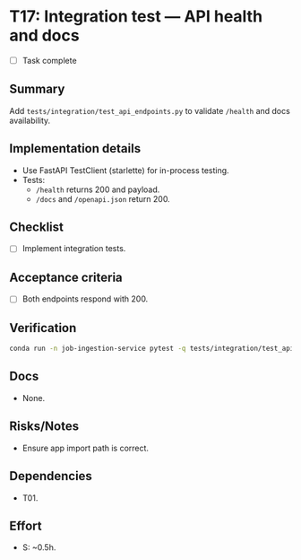 # T17: Integration test — API health and docs

- [ ] Task complete

## Summary
Add `tests/integration/test_api_endpoints.py` to validate `/health` and docs availability.

## Implementation details
- Use FastAPI TestClient (starlette) for in-process testing.
- Tests:
  - `/health` returns 200 and payload.
  - `/docs` and `/openapi.json` return 200.

## Checklist
- [ ] Implement integration tests.

## Acceptance criteria
- [ ] Both endpoints respond with 200.

## Verification
```bash
conda run -n job-ingestion-service pytest -q tests/integration/test_api_endpoints.py
```

## Docs
- None.

## Risks/Notes
- Ensure app import path is correct.

## Dependencies
- T01.

## Effort
- S: ~0.5h.
